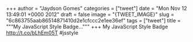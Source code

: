 
+++
author = "Jaydson Gomes"
categories = ["tweet"]
date = "Mon Nov 12 13:49:01 +0000 2012"
draft = false
image = "{TWEET_IMAGE}"
slug = "6c863755aab86514871410d2e1cfccc2e1ee36ef"
tags = ["tweet"]
title = """My JavaScript Style Badge..."""
+++
My JavaScript Style Badge http://t.co/bLhEm05T #jsstyle
